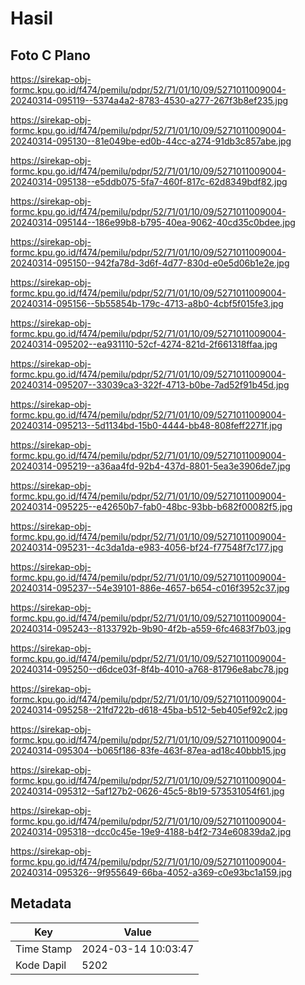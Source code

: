 # Hasil

## Foto C Plano

https://sirekap-obj-formc.kpu.go.id/f474/pemilu/pdpr/52/71/01/10/09/5271011009004-20240314-095119--5374a4a2-8783-4530-a277-267f3b8ef235.jpg

https://sirekap-obj-formc.kpu.go.id/f474/pemilu/pdpr/52/71/01/10/09/5271011009004-20240314-095130--81e049be-ed0b-44cc-a274-91db3c857abe.jpg

https://sirekap-obj-formc.kpu.go.id/f474/pemilu/pdpr/52/71/01/10/09/5271011009004-20240314-095138--e5ddb075-5fa7-460f-817c-62d8349bdf82.jpg

https://sirekap-obj-formc.kpu.go.id/f474/pemilu/pdpr/52/71/01/10/09/5271011009004-20240314-095144--186e99b8-b795-40ea-9062-40cd35c0bdee.jpg

https://sirekap-obj-formc.kpu.go.id/f474/pemilu/pdpr/52/71/01/10/09/5271011009004-20240314-095150--942fa78d-3d6f-4d77-830d-e0e5d06b1e2e.jpg

https://sirekap-obj-formc.kpu.go.id/f474/pemilu/pdpr/52/71/01/10/09/5271011009004-20240314-095156--5b55854b-179c-4713-a8b0-4cbf5f015fe3.jpg

https://sirekap-obj-formc.kpu.go.id/f474/pemilu/pdpr/52/71/01/10/09/5271011009004-20240314-095202--ea931110-52cf-4274-821d-2f661318ffaa.jpg

https://sirekap-obj-formc.kpu.go.id/f474/pemilu/pdpr/52/71/01/10/09/5271011009004-20240314-095207--33039ca3-322f-4713-b0be-7ad52f91b45d.jpg

https://sirekap-obj-formc.kpu.go.id/f474/pemilu/pdpr/52/71/01/10/09/5271011009004-20240314-095213--5d1134bd-15b0-4444-bb48-808feff2271f.jpg

https://sirekap-obj-formc.kpu.go.id/f474/pemilu/pdpr/52/71/01/10/09/5271011009004-20240314-095219--a36aa4fd-92b4-437d-8801-5ea3e3906de7.jpg

https://sirekap-obj-formc.kpu.go.id/f474/pemilu/pdpr/52/71/01/10/09/5271011009004-20240314-095225--e42650b7-fab0-48bc-93bb-b682f00082f5.jpg

https://sirekap-obj-formc.kpu.go.id/f474/pemilu/pdpr/52/71/01/10/09/5271011009004-20240314-095231--4c3da1da-e983-4056-bf24-f77548f7c177.jpg

https://sirekap-obj-formc.kpu.go.id/f474/pemilu/pdpr/52/71/01/10/09/5271011009004-20240314-095237--54e39101-886e-4657-b654-c016f3952c37.jpg

https://sirekap-obj-formc.kpu.go.id/f474/pemilu/pdpr/52/71/01/10/09/5271011009004-20240314-095243--8133792b-9b90-4f2b-a559-6fc4683f7b03.jpg

https://sirekap-obj-formc.kpu.go.id/f474/pemilu/pdpr/52/71/01/10/09/5271011009004-20240314-095250--d6dce03f-8f4b-4010-a768-81796e8abc78.jpg

https://sirekap-obj-formc.kpu.go.id/f474/pemilu/pdpr/52/71/01/10/09/5271011009004-20240314-095258--21fd722b-d618-45ba-b512-5eb405ef92c2.jpg

https://sirekap-obj-formc.kpu.go.id/f474/pemilu/pdpr/52/71/01/10/09/5271011009004-20240314-095304--b065f186-83fe-463f-87ea-ad18c40bbb15.jpg

https://sirekap-obj-formc.kpu.go.id/f474/pemilu/pdpr/52/71/01/10/09/5271011009004-20240314-095312--5af127b2-0626-45c5-8b19-573531054f61.jpg

https://sirekap-obj-formc.kpu.go.id/f474/pemilu/pdpr/52/71/01/10/09/5271011009004-20240314-095318--dcc0c45e-19e9-4188-b4f2-734e60839da2.jpg

https://sirekap-obj-formc.kpu.go.id/f474/pemilu/pdpr/52/71/01/10/09/5271011009004-20240314-095326--9f955649-66ba-4052-a369-c0e93bc1a159.jpg


## Metadata

| Key        | Value               |
| ---------- | ------------------- |
| Time Stamp | 2024-03-14 10:03:47 |
| Kode Dapil | 5202                |



